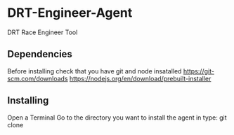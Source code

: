 # DRT-Engineer-Agent

DRT Race Engineer Tool

## Dependencies

Before installing check that you have git and node insatalled
https://git-scm.com/downloads
https://nodejs.org/en/download/prebuilt-installer

## Installing

Open a Terminal
Go to the directory you want to install the agent in
type: git clone
